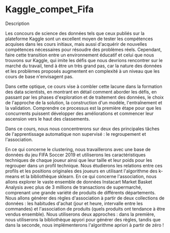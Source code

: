 # Kaggle_compet_Fifa

Description

Les concours de science des données tels que ceux publiés sur la plateforme Kaggle sont un excellent moyen de tester les compétences acquises dans les cours initiaux, mais aussi d'acquérir de nouvelles compétences nécessaires pour résoudre des problèmes réels. Cependant, faire cette transition entre un environnement éducatif et celui que nous trouvons sur Kaggle, qui imite les défis que nous devrions rencontrer sur le marché du travail, tend à être un très grand pas, car la nature des données et les problèmes proposés augmentent en complexité à un niveau que les cours de base n'envisagent pas. 

Dans cette optique, ce cours vise à combler cette lacune dans la formation des data scientists, en montrant en détail comment aborder les défis, en passant par les phases d'exploration et de traitement des données, le choix de l'approche de la solution, la construction d'un modèle, l'entraînement et la validation. Comprendre ce processus est la première étape pour que les concurrents puissent développer des améliorations et commencer leur ascension vers le haut des classements.

Dans ce cours, nous nous concentrerons sur deux des principales tâches de l'apprentissage automatique non supervisé : le regroupement et l'association.

En ce qui concerne le clustering, nous travaillerons avec une base de données du jeu FIFA Soccer 2019 et utiliserons les caractéristiques techniques de chaque joueur ainsi que leur taille et leur poids pour les regrouper dans un profil technique. Nous étudierons les relations entre ces profils et les positions originales des joueurs en utilisant l'algorithme des k-means et la bibliothèque sklearn.
En ce qui concerne l'association, nous allons explorer le vaste ensemble de données Instacart Market Basket Analysis avec plus de 3 millions de transactions de supermarché, comprenant une grande variété de produits de différents départements. Nous allons générer des règles d'association à partir de deux collections de données : les habitudes d'achat (jour et heure, intervalle entre les commandes) et l'association de produits (quels produits ont tendance à être vendus ensemble). Nous utiliserons deux approches : dans la première, nous utiliserons la bibliothèque apyori pour générer des règles, tandis que dans la seconde, nous implémenterons l'algorithme apriori à partir de zéro !
